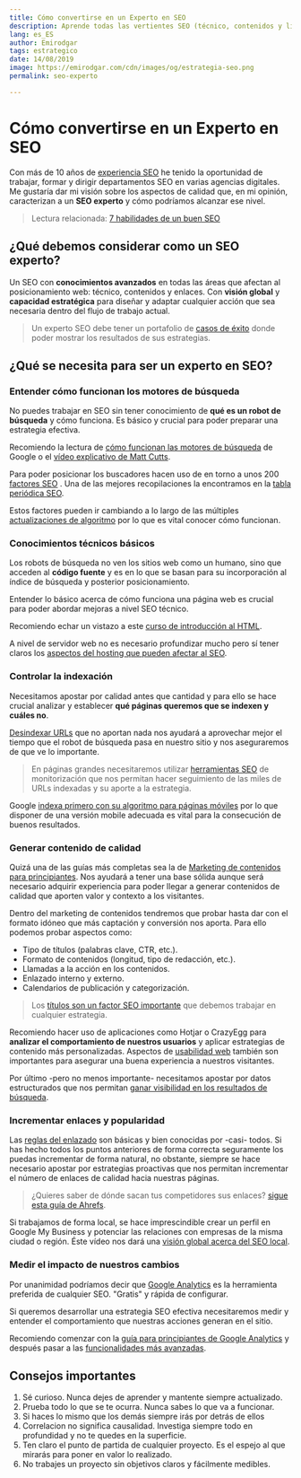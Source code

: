 ```yaml
---
title: Cómo convertirse en un Experto en SEO
description: Aprende todas las vertientes SEO (técnico, contenidos y linking) y domínalas como un experto
lang: es_ES
author: Emirodgar
tags: estrategico
date: 14/08/2019
image: https://emirodgar.com/cdn/images/og/estrategia-seo.png
permalink: seo-experto

---
```


# Cómo convertirse en un Experto en SEO

Con más de 10 años de [experiencia SEO](/experiencia-seo) he tenido la oportunidad de trabajar, formar y dirigir departamentos SEO en varias agencias digitales. Me gustaría dar mi visión sobre los aspectos de calidad que, en mi opinión, caracterizan a un **SEO experto** y cómo podríamos alcanzar ese nivel.

> Lectura relacionada: [7 habilidades de un buen SEO](https://emirodgar.com/habilidades-seo)


## ¿Qué debemos considerar como un SEO experto?

Un SEO con **conocimientos avanzados** en todas las áreas que afectan al posicionamiento web: técnico, contenidos y enlaces. Con **visión global** y **capacidad estratégica** para diseñar y adaptar cualquier acción que sea necesaria dentro del flujo de trabajo actual.

> Un experto SEO debe tener un portafolio de [casos de éxito](https://emirodgar.com/casos-exito-seo) donde poder mostrar los resultados de sus estrategias.

## ¿Qué se necesita para ser un experto en SEO?

### Entender cómo funcionan los motores de búsqueda

No puedes trabajar en SEO sin tener conocimiento de **qué es un robot de búsqueda** y cómo funciona. Es básico y crucial para poder preparar una estrategia efectiva.

Recomiendo la lectura de [cómo funcionan las motores de búsqueda](https://www.google.com/search/howsearchworks/) de Google o el [vídeo explicativo de Matt Cutts](https://www.youtube.com/watch?v=KyCYyoGusqs).

Para poder posicionar los buscadores hacen uso de en torno a unos 200 [factores SEO](/factores-seo) . Una de las mejores recopilaciones la encontramos en la [tabla periódica SEO](https://searchengineland.com/seotable).

Estos factores pueden ir cambiando a lo largo de las múltiples [actualizaciones de algoritmo](https://emirodgar.com/cambio-algoritmo-google) por lo que es vital conocer cómo funcionan.

### Conocimientos técnicos básicos

Los robots de búsqueda no ven los sitios web como un humano, sino que acceden al **código fuente** y es en lo que se basan para su incorporación al índice de búsqueda y posterior posicionamiento.

Entender lo básico acerca de cómo funciona una página web es crucial para poder abordar mejoras a nivel SEO técnico.

Recomiendo echar un vistazo a este [curso de introducción al HTML](https://www.codecademy.com/learn/learn-html). 

A nivel de servidor web no es necesario profundizar mucho pero sí tener claros los [aspectos del hosting que pueden afectar al SEO](https://emirodgar.com/hosting-seo).

###  Controlar la indexación

Necesitamos apostar por calidad antes que cantidad y para ello se hace crucial analizar y establecer **qué páginas queremos que se indexen y cuáles no**.

[Desindexar URLs](https://emirodgar.com/eliminar-url-google) que no aportan nada nos ayudará a aprovechar mejor el tiempo que el robot de búsqueda pasa en nuestro sitio y nos aseguraremos de que ve lo importante.

> En páginas grandes necesitaremos utilizar [herramientas SEO](https://emirodgar.com/herramientas-seo-gratis) de monitorización que nos permitan hacer seguimiento de las miles de URLs indexadas y su aporte a la estrategia.

Google [indexa primero con su algoritmo para páginas móviles](https://developers.google.com/search/mobile-sites/mobile-first-indexing) por lo que disponer de una versión mobile adecuada es vital para la consecución de buenos resultados.


###  Generar contenido de calidad

Quizá una de las guías más completas sea la de [Marketing de contenidos para principiantes](https://moz.com/beginners-guide-to-content-marketing). Nos ayudará a tener una base sólida aunque será necesario adquirir experiencia para poder llegar a generar contenidos de calidad que aporten valor y contexto a los visitantes.

Dentro del marketing de contenidos tendremos que probar hasta dar con el formato idóneo que más captación y conversión nos aporta. Para ello podemos probar aspectos como:

 - Tipo de títulos (palabras clave, CTR, etc.).
 - Formato de contenidos (longitud, tipo de redacción, etc.).
 - Llamadas a la acción en los contenidos.
 - Enlazado interno y externo.
 - Calendarios de publicación y categorización.

> Los [títulos son un factor SEO importante](https://emirodgar.com/titulos-descripciones-seo) que debemos trabajar en cualquier estrategia.

Recomiendo hacer uso de aplicaciones como Hotjar o CrazyEgg para **analizar el comportamiento de nuestros usuarios** y aplicar estrategias de contenido más personalizadas. Aspectos de [usabilidad web](https://goodui.org/) también son importantes para asegurar una buena experiencia a nuestros visitantes.

Por último -pero no menos importante- necesitamos apostar por datos estructurados que nos permitan [ganar visibilidad en los resultados de búsqueda](https://www.youtube.com/watch?v=pojj6yXLOqA).

### Incrementar enlaces y popularidad

Las [reglas del enlazado](https://moz.com/blog/rules-of-link-building) son básicas y bien conocidas por -casi- todos. Si has hecho todos los puntos anteriores de forma correcta seguramente los puedas incrementar de forma natural, no obstante, siempre se hace necesario apostar por estrategias proactivas que nos permitan incrementar el número de enlaces de calidad hacia nuestras páginas.

>¿Quieres saber de dónde sacan tus competidores sus enlaces? [sigue esta guía de Ahrefs](https://ahrefs.com/blog/the-ultimate-guide-to-reverse-engineering-your-competitors-backlinks/).

Si trabajamos de forma local, se hace imprescindible crear un perfil en Google My Business y potenciar las relaciones con empresas de la misma ciudad o región. Éste vídeo nos dará una [visión global acerca del SEO local](https://www.youtube.com/watch?v=pQSVsHvpTTA).



###  Medir el impacto de nuestros cambios

Por unanimidad podríamos decir que [Google Analytics](https://analytics.google.com/analytics/web/) es la herramienta preferida de cualquier SEO. "Gratis" y rápida de configurar.

Si queremos desarrollar una estrategia SEO efectiva necesitaremos medir y entender el comportamiento que nuestras acciones generan en el sitio.

Recomiendo comenzar con la [guía para principiantes de Google Analytics](https://www.youtube.com/watch?v=P3V01bDbIR0) y después pasar a las [funcionalidades más avanzadas](https://analytics.google.com/analytics/academy/course/7).

## Consejos importantes

 1. Sé curioso. Nunca dejes de aprender y mantente siempre actualizado.
 2. Prueba todo lo que se te ocurra. Nunca sabes lo que va a funcionar. 
 3. Si haces lo mismo que los demás siempre irás por detrás de ellos
 4. Correlacion no significa causalidad. Investiga siempre todo en profundidad y no te quedes en la superficie. 
 6. Ten claro el punto de partida de cualquier proyecto. Es el espejo al que mirarás para poner en valor lo realizado.
 7. No trabajes un proyecto sin objetivos claros y fácilmente medibles.

<!--stackedit_data:
eyJoaXN0b3J5IjpbOTgxNjcxNTM4LC0xMTQ2MzU3OTM2LDE1NT
A0ODY0OTBdfQ==
-->
